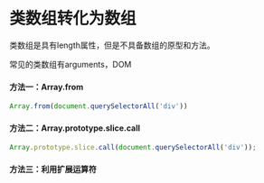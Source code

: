 # 类数组转化为数组

类数组是具有length属性，但是不具备数组的原型和方法。

常见的类数组有arguments，DOM

#### 方法一：Array.from

```js
Array.from(document.querySelectorAll('div'))
```

#### 方法二：Array.prototype.slice.call

```js
Array.prototype.slice.call(document.querySelectorAll('div'));
```

#### 方法三：利用扩展运算符